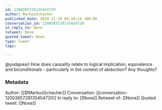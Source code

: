 ```yaml
---
id: 1200265728135454720
author: MarkusSchacher
published_date: 2019-11-29 04:10:24 +00:00
conversation_id: 1200265728135454720
in_reply_to: None
retweet: None
quoted_tweet: None
type: tweet
tags:

---
```


@yudapearl How does causality relate to logical implication, equivalence and biconditionals - particularly in the context of abduction? Any thoughts?

### Metadata

Author: [[@MarkusSchacher]]
Conversation: [[conversation-1200265728135454720]]
In reply to: [[None]]
Retweet of: [[None]]
Quoted tweet: [[None]]
